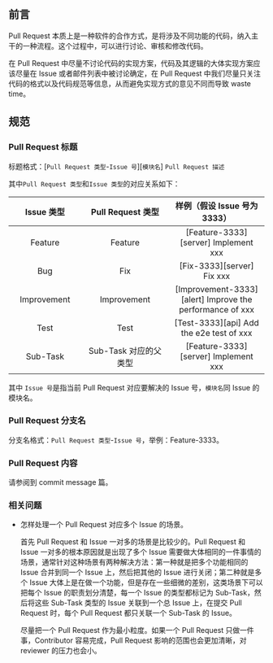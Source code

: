 ## 前言
Pull Request 本质上是一种软件的合作方式，是将涉及不同功能的代码，纳入主干的一种流程。这个过程中，可以进行讨论、审核和修改代码。

在 Pull Request 中尽量不讨论代码的实现方案，代码及其逻辑的大体实现方案应该尽量在
Issue 或者邮件列表中被讨论确定，在 Pull Request 中我们尽量只关注代码的格式以及代码规范等信息，从而避免实现方式的意见不同而导致
waste time。

## 规范

### Pull Request 标题

标题格式：[`Pull Request 类型`-`Issue 号`][`模块名`] `Pull Request 描述`

其中`Pull Request 类型`和`Issue 类型`的对应关系如下：

<table>
    <thead>
        <tr>
            <th style="width: 10%; text-align: center;">Issue 类型</th>
            <th style="width: 20%; text-align: center;">Pull Request 类型</th>
            <th style="width: 20%; text-align: center;">样例（假设 Issue 号为 3333）</th>
        </tr>
    </thead>
    <tbody>
        <tr>
            <td style="text-align: center;">Feature</td>
            <td style="text-align: center;">Feature</td>
            <td style="text-align: center;">[Feature-3333][server] Implement xxx</td>
        </tr>
        <tr>
            <td style="text-align: center;">Bug</td>
            <td style="text-align: center;">Fix</td>
            <td style="text-align: center;">[Fix-3333][server] Fix xxx</td>
        </tr>
        <tr>
            <td style="text-align: center;">Improvement</td>
            <td style="text-align: center;">Improvement</td>
            <td style="text-align: center;">[Improvement-3333][alert] Improve the performance of xxx</td>
        </tr>
        <tr>
            <td style="text-align: center;">Test</td>
            <td style="text-align: center;">Test</td>
            <td style="text-align: center;">[Test-3333][api] Add the e2e test of xxx</td>
        </tr>
        <tr>
            <td style="text-align: center;">Sub-Task</td>
            <td style="text-align: center;">Sub-Task 对应的父类型</td>
            <td style="text-align: center;">[Feature-3333][server] Implement xxx</td>
        </tr>
    </tbody>
</table>

其中 `Issue 号`是指当前 Pull Request 对应要解决的 Issue 号，`模块名`同 Issue 的模块名。

### Pull Request 分支名

分支名格式：`Pull Request 类型`-`Issue 号`，举例：Feature-3333。

### Pull Request 内容

请参阅到 commit message 篇。

### 相关问题

- 怎样处理一个 Pull Request 对应多个 Issue 的场景。

    首先 Pull Request 和 Issue 一对多的场景是比较少的。Pull Request 和 Issue 一对多的根本原因就是出现了多个
    Issue 需要做大体相同的一件事情的场景，通常针对这种场景有两种解决方法：第一种就是把多个功能相同的 Issue 合并到同一个 Issue 上，然后把其他的
    Issue 进行关闭；第二种就是多个 Issue 大体上是在做一个功能，但是存在一些细微的差别，这类场景下可以把每个 Issue 的职责划分清楚，每一个
    Issue 的类型都标记为 Sub-Task，然后将这些 Sub-Task 类型的 Issue 关联到一个总 Issue 上，在提交
    Pull Request 时，每个 Pull Request 都只关联一个 Sub-Task 的 Issue。
    
    尽量把一个 Pull Request 作为最小粒度。如果一个 Pull Request 只做一件事，Contributor 容易完成，Pull Request 影响的范围也会更加清晰，对 reviewer 的压力也会小。